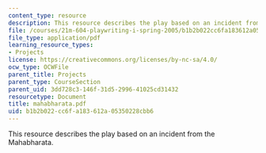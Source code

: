 ```yaml
---
content_type: resource
description: This resource describes the play based on an incident from the Mahabharata.
file: /courses/21m-604-playwriting-i-spring-2005/b1b2b022cc6fa183612a05350228cbb6_mahabharata.pdf
file_type: application/pdf
learning_resource_types:
- Projects
license: https://creativecommons.org/licenses/by-nc-sa/4.0/
ocw_type: OCWFile
parent_title: Projects
parent_type: CourseSection
parent_uid: 3dd728c3-146f-31d5-2996-41025cd31432
resourcetype: Document
title: mahabharata.pdf
uid: b1b2b022-cc6f-a183-612a-05350228cbb6
---
```

This resource describes the play based on an incident from the Mahabharata.